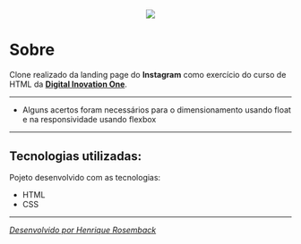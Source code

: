 <h1 align="center">
  <img src="https://ik.imagekit.io/t8osqqltter/instagram-logo_88uh0-sDEr0a.png?updatedAt=1637597999764">
 
</h1>

# Sobre

Clone realizado da landing page do **Instagram** como exercício do curso de HTML da **[Digital Inovation One](https://digitalinnovation.one/)**.

---

- Alguns acertos foram necessários para o dimensionamento usando float e na responsividade usando flexbox

---

## Tecnologias utilizadas:

Pojeto desenvolvido com as tecnologias:

- HTML
- CSS

---

<ins>_Desenvolvido por Henrique Rosemback_
